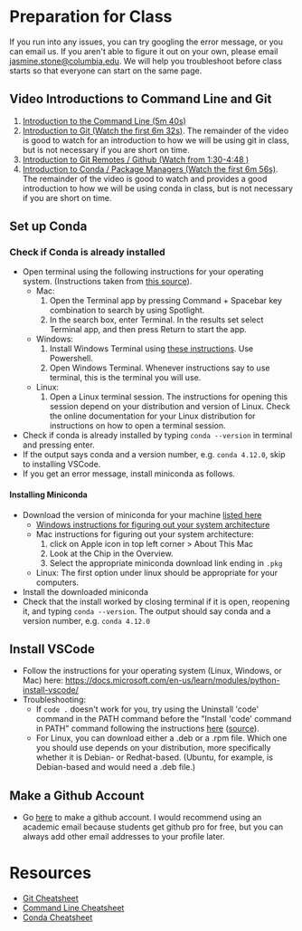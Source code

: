 # Preparation for Class
If you run into any issues, you can try googling the error message, or you can email us. If you aren't able to figure it out on your own, please email jasmine.stone@columbia.edu. We will help you troubleshoot before class starts so that everyone can start on the same page.

## Video Introductions to Command Line and Git
1. [Introduction to the Command Line (5m 40s)](https://www.youtube.com/watch?v=cgVbqxtx3hU)
2. [Introduction to Git (Watch the first 6m 32s)](https://www.youtube.com/embed/uR6G2v_WsRA?end=392). The remainder of the video is good to watch for an introduction to how we will be using git in class, but is not necessary if you are short on time.
3. [Introduction to Git Remotes / Github (Watch from 1:30-4:48 )](https://www.youtube.com/embed/Gg4bLk8cGNo?start=90&end=288)
4. [Introduction to Conda / Package Managers (Watch the first 6m 56s)](https://www.youtube.com/embed/23aQdrS58e0?end=416). The remainder of the video is good to watch and provides a good introduction to how we will be using conda in class, but is not necessary if you are short on time.

## Set up Conda
### Check if Conda is already installed
- Open terminal using the following instructions for your operating system. (Instructions taken from [this source](https://docs.microsoft.com/en-us/learn/modules/python-install-vscode/)).
    - Mac:
        1. Open the Terminal app by pressing Command + Spacebar key combination to search by using Spotlight.
        2. In the search box, enter Terminal. In the results set select Terminal app, and then press Return to start the app.
    - Windows:
        1. Install Windows Terminal using [these instructions](https://docs.microsoft.com/en-us/windows/terminal/install). Use Powershell.
        2. Open Windows Terminal. Whenever instructions say to use terminal, this is the terminal you will use.
    - Linux: 
        1. Open a Linux terminal session. The instructions for opening this session depend on your distribution and version of Linux. Check the online documentation for your Linux distribution for instructions on how to open a terminal session.
- Check if conda is already installed by typing `conda --version` in terminal and pressing enter.
- If the output says conda and a version number, e.g. `conda 4.12.0`, skip to installing VSCode.
- If you get an error message, install miniconda as follows.

#### Installing Miniconda
- Download the version of miniconda for your machine [listed here](https://docs.conda.io/en/latest/miniconda.html#latest-miniconda-installer-links)
    - [Windows instructions for figuring out your system architecture](https://pcguide101.com/cpu/what-is-my-processor-architecture/)
    - Mac instructions for figuring out your system architecture:
        1. click on Apple icon in top left corner > About This Mac
        2. Look at the Chip in the Overview.
        3. Select the appropriate miniconda download link ending in `.pkg`
    - Linux: The first option under linux should be appropriate for your computers.
- Install the downloaded miniconda
- Check that the install worked by closing terminal if it is open, reopening it, and typing `conda --version`. The output should say conda and a version number, e.g. `conda 4.12.0`


## Install VSCode
- Follow the instructions for your operating system (Linux, Windows, or Mac) here: https://docs.microsoft.com/en-us/learn/modules/python-install-vscode/
- Troubleshooting:
    - If `code .` doesn't work for you, try using the Uninstall 'code' command in the PATH command before the "Install 'code' command in PATH" command following the instructions [here](https://code.visualstudio.com/docs/setup/mac#_launching-from-the-command-line) ([source](https://stackoverflow.com/questions/29955500/code-is-not-working-in-on-the-command-line-for-visual-studio-code-on-os-x-ma)).
    - For Linux, you can download either a .deb or a .rpm file. Which one you should use depends on your distribution, more specifically whether it is Debian- or Redhat-based. (Ubuntu, for example, is Debian-based and would need a .deb file.)


## Make a Github Account
- Go [here](https://github.com/signup?ref_cta=Sign+up&ref_loc=header+logged+out&ref_page=%2F&source=header-home) to make a github account. I would recommend using an academic email because students get github pro for free, but you can always add other email addresses to your profile later. 


# Resources
- [Git Cheatsheet](https://training.github.com/downloads/github-git-cheat-sheet.pdf)
- [Command Line Cheatsheet](https://www.educative.io/blog/bash-shell-command-cheat-sheet)
- [Conda Cheatsheet](https://docs.conda.io/projects/conda/en/4.6.0/_downloads/52a95608c49671267e40c689e0bc00ca/conda-cheatsheet.pdf)
